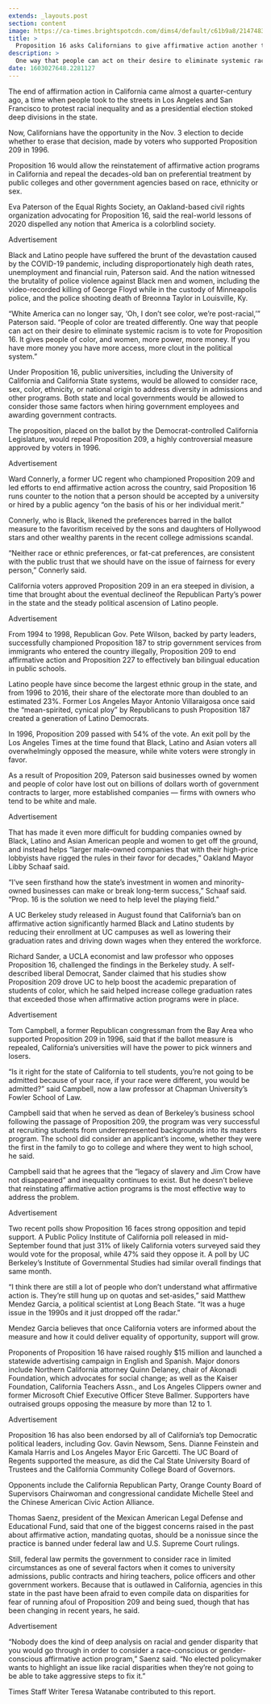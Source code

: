 ```yaml
--- 
extends: _layouts.post 
section: content 
image: https://ca-times.brightspotcdn.com/dims4/default/c61b9a8/2147483647/strip/true/crop/2400x1260+0+170/resize/1200x630!/quality/90/?url=https%3A%2F%2Fcalifornia-times-brightspot.s3.amazonaws.com%2Ff2%2F76%2F98d9c39b4745a7b6ab676d9e9dc6%2Fla-photos-1staff-597673-me-0821-csuf-reopening-009.IK.JPG 
title: > 
  Proposition 16 asks Californians to give affirmative action another try 
description: > 
  One way that people can act on their desire to eliminate systemic racism is to vote for Proposition 16.Richard Sander, a UCLA economist and law professor who opposes Proposition 16, challenged the findings in the Berkeley study.But he doesn’t believe that reinstating affirmative action programs is the most effective way to address the problem.“I think there are still a lot of people who don’t understand what affirmative action is.Proponents of Proposition 16 have raised roughly $15 million and launched a statewide advertising campaign in English and Spanish. 
date: 1603027648.2281127 
--- 
```

The end of affirmation action in California came almost a quarter-century ago, a time when people took to the streets in Los Angeles and San Francisco to protest racial inequality and as a presidential election stoked deep divisions in the state.

Now, Californians have the opportunity in the Nov. 3 election to decide whether to erase that decision, made by voters who supported Proposition 209 in 1996.

Proposition 16 would allow the reinstatement of affirmative action programs in California and repeal the decades-old ban on preferential treatment by public colleges and other government agencies based on race, ethnicity or sex.

Eva Paterson of the Equal Rights Society, an Oakland-based civil rights organization advocating for Proposition 16, said the real-world lessons of 2020 dispelled any notion that America is a colorblind society.

Advertisement

Black and Latino people have suffered the brunt of the devastation caused by the COVID-19 pandemic, including disproportionately high death rates, unemployment and financial ruin, Paterson said. And the nation witnessed the brutality of police violence against Black men and women, including the video-recorded killing of George Floyd while in the custody of Minneapolis police, and the police shooting death of Breonna Taylor in Louisville, Ky.

“White America can no longer say, ‘Oh, I don’t see color, we’re post-racial,’” Paterson said. “People of color are treated differently. One way that people can act on their desire to eliminate systemic racism is to vote for Proposition 16. It gives people of color, and women, more power, more money. If you have more money you have more access, more clout in the political system.”

Under Proposition 16, public universities, including the University of California and California State systems, would be allowed to consider race, sex, color, ethnicity, or national origin to address diversity in admissions and other programs. Both state and local governments would be allowed to consider those same factors when hiring government employees and awarding government contracts.

The proposition, placed on the ballot by the Democrat-controlled California Legislature, would repeal Proposition 209, a highly controversial measure approved by voters in 1996.

Advertisement

Ward Connerly, a former UC regent who championed Proposition 209 and led efforts to end affirmative action across the country, said Proposition 16 runs counter to the notion that a person should be accepted by a university or hired by a public agency “on the basis of his or her individual merit.”

Connerly, who is Black, likened the preferences barred in the ballot measure to the favoritism received by the sons and daughters of Hollywood stars and other wealthy parents in the recent college admissions scandal.

“Neither race or ethnic preferences, or fat-cat preferences, are consistent with the public trust that we should have on the issue of fairness for every person,” Connerly said.

California voters approved Proposition 209 in an era steeped in division, a time that brought about the eventual declineof the Republican Party’s power in the state and the steady political ascension of Latino people.

Advertisement

From 1994 to 1998, Republican Gov. Pete Wilson, backed by party leaders, successfully championed Proposition 187 to strip government services from immigrants who entered the country illegally, Proposition 209 to end affirmative action and Proposition 227 to effectively ban bilingual education in public schools.

Latino people have since become the largest ethnic group in the state, and from 1996 to 2016, their share of the electorate more than doubled to an estimated 23%. Former Los Angeles Mayor Antonio Villaraigosa once said the “mean-spirited, cynical ploy” by Republicans to push Proposition 187 created a generation of Latino Democrats.

In 1996, Proposition 209 passed with 54% of the vote. An exit poll by the Los Angeles Times at the time found that Black, Latino and Asian voters all overwhelmingly opposed the measure, while white voters were strongly in favor.

As a result of Proposition 209, Paterson said businesses owned by women and people of color have lost out on billions of dollars worth of government contracts to larger, more established companies — firms with owners who tend to be white and male.

Advertisement

That has made it even more difficult for budding companies owned by Black, Latino and Asian American people and women to get off the ground, and instead helps “larger male-owned companies that with their high-price lobbyists have rigged the rules in their favor for decades,” Oakland Mayor Libby Schaaf said.

“I’ve seen firsthand how the state’s investment in women and minority-owned businesses can make or break long-term success,” Schaaf said. “Prop. 16 is the solution we need to help level the playing field.”

A UC Berkeley study released in August found that California’s ban on affirmative action significantly harmed Black and Latino students by reducing their enrollment at UC campuses as well as lowering their graduation rates and driving down wages when they entered the workforce.

Richard Sander, a UCLA economist and law professor who opposes Proposition 16, challenged the findings in the Berkeley study. A self-described liberal Democrat, Sander claimed that his studies show Proposition 209 drove UC to help boost the academic preparation of students of color, which he said helped increase college graduation rates that exceeded those when affirmative action programs were in place.

Advertisement

Tom Campbell, a former Republican congressman from the Bay Area who supported Proposition 209 in 1996, said that if the ballot measure is repealed, California’s universities will have the power to pick winners and losers.

“Is it right for the state of California to tell students, you’re not going to be admitted because of your race, if your race were different, you would be admitted?” said Campbell, now a law professor at Chapman University’s Fowler School of Law.

Campbell said that when he served as dean of Berkeley’s business school following the passage of Proposition 209, the program was very successful at recruiting students from underrepresented backgrounds into its masters program. The school did consider an applicant’s income, whether they were the first in the family to go to college and where they went to high school, he said.

Campbell said that he agrees that the “legacy of slavery and Jim Crow have not disappeared” and inequality continues to exist. But he doesn’t believe that reinstating affirmative action programs is the most effective way to address the problem.

Advertisement

Two recent polls show Proposition 16 faces strong opposition and tepid support. A Public Policy Institute of California poll released in mid-September found that just 31% of likely California voters surveyed said they would vote for the proposal, while 47% said they oppose it. A poll by UC Berkeley’s Institute of Governmental Studies had similar overall findings that same month.

“I think there are still a lot of people who don’t understand what affirmative action is. They’re still hung up on quotas and set-asides,” said Matthew Mendez Garcia, a political scientist at Long Beach State. “It was a huge issue in the 1990s and it just dropped off the radar.”

Mendez Garcia believes that once California voters are informed about the measure and how it could deliver equality of opportunity, support will grow.

Proponents of Proposition 16 have raised roughly $15 million and launched a statewide advertising campaign in English and Spanish. Major donors include Northern California attorney Quinn Delaney, chair of Akonadi Foundation, which advocates for social change; as well as the Kaiser Foundation, California Teachers Assn., and Los Angeles Clippers owner and former Microsoft Chief Executive Officer Steve Ballmer. Supporters have outraised groups opposing the measure by more than 12 to 1.

Advertisement

Proposition 16 has also been endorsed by all of California’s top Democratic political leaders, including Gov. Gavin Newsom, Sens. Dianne Feinstein and Kamala Harris and Los Angeles Mayor Eric Garcetti. The UC Board of Regents supported the measure, as did the Cal State University Board of Trustees and the California Community College Board of Governors.

Opponents include the California Republican Party, Orange County Board of Supervisors Chairwoman and congressional candidate Michelle Steel and the Chinese American Civic Action Alliance.

Thomas Saenz, president of the Mexican American Legal Defense and Educational Fund, said that one of the biggest concerns raised in the past about affirmative action, mandating quotas, should be a nonissue since the practice is banned under federal law and U.S. Supreme Court rulings.

Still, federal law permits the government to consider race in limited circumstances as one of several factors when it comes to university admissions, public contracts and hiring teachers, police officers and other government workers. Because that is outlawed in California, agencies in this state in the past have been afraid to even compile data on disparities for fear of running afoul of Proposition 209 and being sued, though that has been changing in recent years, he said.

Advertisement

“Nobody does the kind of deep analysis on racial and gender disparity that you would go through in order to consider a race-conscious or gender-conscious affirmative action program,” Saenz said. “No elected policymaker wants to highlight an issue like racial disparities when they’re not going to be able to take aggressive steps to fix it.”

Times Staff Writer Teresa Watanabe contributed to this report.